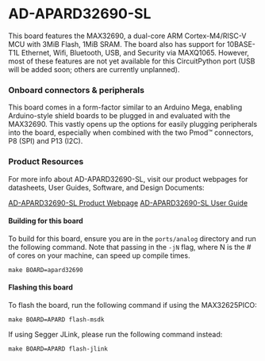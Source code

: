 # AD-APARD32690-SL

This board features the MAX32690, a dual-core ARM Cortex-M4/RISC-V MCU with 3MiB Flash, 1MiB SRAM. The board also has support for 10BASE-T1L Ethernet, Wifi, Bluetooth, USB, and Security via MAXQ1065. However, most of these features are not yet available for this CircuitPython port (USB will be added soon; others are currently unplanned).

### Onboard connectors & peripherals

This board comes in a form-factor similar to an Arduino Mega, enabling Arduino-style shield boards to be plugged in and evaluated with the MAX32690. This vastly opens up the options for easily plugging peripherals into the board, especially when combined with the two Pmod:tm: connectors, P8 (SPI) and P13 (I2C).

### Product Resources

For more info about AD-APARD32690-SL, visit our product webpages for datasheets, User Guides, Software, and Design Documents:

[AD-APARD32690-SL Product Webpage](https://www.analog.com/en/resources/evaluation-hardware-and-software/evaluation-boards-kits/ad-apard32690-sl.html)
[AD-APARD32690-SL User Guide](https://wiki.analog.com/resources/eval/user-guides/ad-apard32690-sl)

#### Building for this board

To build for this board, ensure you are in the `ports/analog` directory and run the following command. Note that passing in the `-jN` flag, where N is the # of cores on your machine, can speed up compile times.

```
make BOARD=apard32690
```

#### Flashing this board

To flash the board, run the following command if using the MAX32625PICO:

```
make BOARD=APARD flash-msdk
```

If using Segger JLink, please run the following command instead:

```
make BOARD=APARD flash-jlink
```
